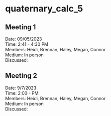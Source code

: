 # quaternary_calc_5

Meeting 1
--------------
Date: 09/05/2023 <br>
Time: 2:41 - 4:30 PM <br>
Members: Heidi, Brennan, Haley, Megan, Connor <br>
Medium: In person <br>
Discussed: <br>

Meeting 2
-------------
Date: 9/7/2023 <br>
Time: 2:00 - PM <br>
Members: Heidi, Brennan, Haley, Megan, Connor <br>
Medium: In person <br>
Discussed: <br>
